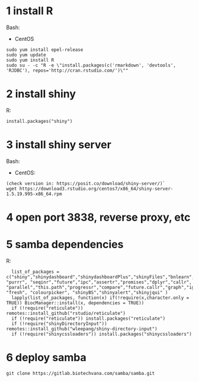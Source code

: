 # 1 install R

Bash:

  - CentOS
```
sudo yum install epel-release
sudo yum update
sudo yum install R
sudo su - -c "R -e \"install.packages(c('rmarkdown', 'devtools', 'RJDBC'), repos='http://cran.rstudio.com/')\""
```
# 2 install shiny
R:

```
install.packages("shiny")
```

# 3 install shiny server
Bash:

  - CentOS:

```
(check version in: https://posit.co/download/shiny-server/)`
wget https://download3.rstudio.org/centos7/x86_64/shiny-server-1.5.19.995-x86_64.rpm
```
# 4 open port 3838, reverse proxy, etc
# 5 samba dependencies
R:

```
  list_of_packages = c("shiny","shinydashboard","shinydashboardPlus","shinyFiles","bnlearn","shinyjs","DT","data.table","bnviewer","visNetwork","stringr","shinythemes", "purrr", "seqinr","future","ipc","assertr","promises","dplyr","callr", "parallel","this.path","progressr","compare","future.callr","graph","igraph","zip","tibble","tibble", "fresh", "colourpicker", "shinyBS","shinyalert","shinyjqui" )
  lapply(list_of_packages, function(x) if(!require(x,character.only = TRUE)) BiocManager::install(x, dependencies = TRUE))
  if (!require("reticulate")) remotes::install_github("rstudio/reticulate")
  if (!require("reticulate")) install.packages("reticulate")
  if (!require("shinyDirectoryInput")) remotes::install_github("wleepang/shiny-directory-input")
  if (!require("shinycssloaders")) install.packages("shinycssloaders")
```
# 6 deploy samba
```
git clone https://gitlab.biotechvana.com/samba/samba.git
```
